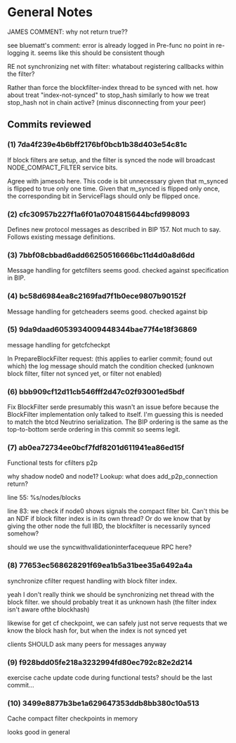 # General Notes

JAMES COMMENT:
  why not return true??

  see bluematt's comment: error is already logged in Pre-func
  no point in re-logging it. seems like this should be consistent though


RE not synchronizing net with filter:
  whatabout registering callbacks within the filter?

Rather than force the blockfilter-index thread to be synced with net. how about
treat "index-not-synced" to stop\_hash similarly to how we treat stop\_hash not
in chain active? (minus disconnecting from your peer)

## Commits reviewed

### (1) 7da4f239e4b6bff2176bf0bcb1b38d403e54c81c
 If block filters are setup, and the filter is synced the node will broadcast
 NODE\_COMPACT\_FILTER service bits.

 Agree with jamesob here. This code is bit unnecessary given that m\_synced is
 flipped to true only one time. Given that m\_synced is flipped only once, the
 corresponding bit in ServiceFlags should only be flipped once.

### (2)  cfc30957b227f1a6f01a0704815644bcfd998093
 Defines new protocol messages as described in BIP 157. Not much to say.
 Follows existing message definitions.

### (3) 7bbf08cbbad6add66250516666bc11d4d0a8d6dd
 Message handling for getcfilters
 seems good. checked against specification in BIP.

### (4) bc58d6984ea8c2169fad7f1b0ece9807b90152f
 Message handling for getcheaders
 seems good. checked against bip

### (5) 9da9daad6053934009448344bae77f4e18f36869
 message handling for getcfcheckpt

In PrepareBlockFilter request: (this applies to earlier commit; found out which)
  the log message should match the condition checked (unknown block filter,
  filter not synced yet, or filter not enabled)

### (6) bbb909cf12d11cb546fff2d47c02f93001ed5bdf
 Fix BlockFilter serde
 presumably this wasn't an issue before because the BlockFilter implementation
 only talked to itself. I'm guessing this is needed to match the btcd Neutrino
 serialization. The BIP ordering is the same as the top-to-bottom serde ordering
 in this commit so seems legit.

### (7) ab0ea72734ee0bcf7fdf8201d611941ea86ed15f
  Functional tests for cfilters p2p
  
why shadow node0 and node1?
  Lookup: what does add\_p2p\_connection return?

line 55: %s/nodes/blocks

line 83:
  we check if node0 shows signals the compact filter bit. Can't this be an NDF
  if block filter index is in its own thread? Or do we know that by giving the
  other node the full IBD, the blockfilter is necessarily synced somehow?

  should we use the syncwithvalidationinterfacequeue RPC here?

### (8) 77653ec568628291f69ea1b5a31bee35a6492a4a
  synchronize cfilter request handling with block filter index.

  yeah I don't really think we should be synchronizing net thread with the block
  filter. we should probably treat it as unknown hash (the filter index isn't
  aware ofthe blockhash)

  likewise for get cf checkpoint, we can safely just not serve requests that we
  know the block hash for, but when the index is not synced yet

  clients SHOULD ask many peers for messages anyway

### (9) f928bdd05fe218a3232994fd80ec792c82e2d214
  exercise cache update code during functional tests?
  should be the last commit...

### (10) 3499e8877b3be1a629647353ddb8bb380c10a513
  Cache compact filter checkpoints in memory
 
 looks good in general 

